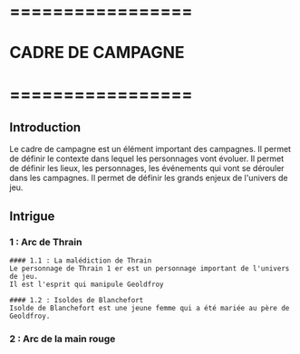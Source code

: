 # =================
# CADRE DE CAMPAGNE
# =================

## Introduction

Le cadre de campagne est un élément important des campagnes. 
Il permet de définir le contexte dans lequel les personnages vont évoluer. 
Il permet de définir les lieux, les personnages, les événements qui vont se dérouler dans les campagnes. 
Il permet de définir les grands enjeux de l'univers de jeu.

## Intrigue

### 1 : Arc de Thrain
    #### 1.1 : La malédiction de Thrain
    Le personnage de Thrain 1 er est un personnage important de l'univers de jeu.
    Il est l'esprit qui manipule Geoldfroy

    #### 1.2 : Isoldes de Blanchefort
    Isolde de Blanchefort est une jeune femme qui a été mariée au père de Geoldfroy.

### 2 : Arc de la main rouge